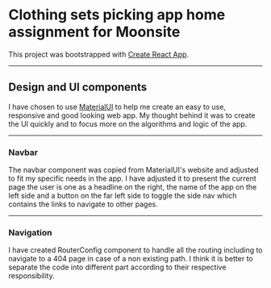 # Clothing sets picking app home assignment for Moonsite

This project was bootstrapped with [Create React App](https://github.com/facebook/create-react-app).


---
## Design and UI components
I have chosen to use [MaterialUI](https://mui.com/) to help me create an easy to use, responsive and good looking web app.
My thought behind it was to create the UI quickly and to focus more on the algorithms and logic of the app.

---
### Navbar
The navbar component was copied from MaterialUI's website and adjusted to fit my specific needs in the app.
I have adjusted it to present the current page the user is one as a headline on the right, the name of the app on the left side and a button on the far left side to toggle the side nav which contains the links to navigate to other pages. 

---
### Navigation
I have created RouterConfig component to handle all the routing including to navigate to a 404 page in case of a non existing path.
I think it is better to separate the code into different part according to their respective responsibility.

